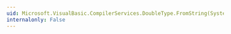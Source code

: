 ```yaml
---
uid: Microsoft.VisualBasic.CompilerServices.DoubleType.FromString(System.String)
internalonly: False
---
```

